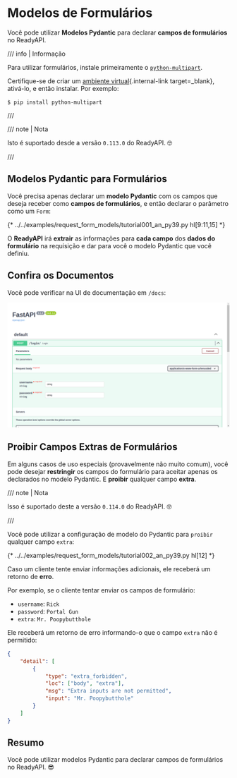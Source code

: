 # Modelos de Formulários

Você pode utilizar **Modelos Pydantic** para declarar **campos de formulários** no ReadyAPI.

/// info | Informação

Para utilizar formulários, instale primeiramente o <a href="https://github.com/Kludex/python-multipart" class="external-link" target="_blank">`python-multipart`</a>.

Certifique-se de criar um [ambiente virtual](../virtual-environments.md){.internal-link target=_blank}, ativá-lo, e então instalar. Por exemplo:

```console
$ pip install python-multipart
```

///

/// note | Nota

Isto é suportado desde a versão `0.113.0` do ReadyAPI. 🤓

///

## Modelos Pydantic para Formulários

Você precisa apenas declarar um **modelo Pydantic** com os campos que deseja receber como **campos de formulários**, e então declarar o parâmetro como um `Form`:

{* ../../examples/request_form_models/tutorial001_an_py39.py hl[9:11,15] *}

O **ReadyAPI** irá **extrair** as informações para **cada campo** dos **dados do formulário** na requisição e dar para você o modelo Pydantic que você definiu.

## Confira os Documentos

Você pode verificar na UI de documentação em `/docs`:

<div class="screenshot">
<img src="/img/tutorial/request-form-models/image01.png">
</div>

## Proibir Campos Extras de Formulários

Em alguns casos de uso especiais (provavelmente não muito comum), você pode desejar **restringir** os campos do formulário para aceitar apenas os declarados no modelo Pydantic. E **proibir** qualquer campo **extra**.

/// note | Nota

Isso é suportado deste a versão `0.114.0` do ReadyAPI. 🤓

///

Você pode utilizar a configuração de modelo do Pydantic para `proibir` qualquer campo `extra`:

{* ../../examples/request_form_models/tutorial002_an_py39.py hl[12] *}

Caso um cliente tente enviar informações adicionais, ele receberá um retorno de **erro**.

Por exemplo, se o cliente tentar enviar os campos de formulário:

* `username`: `Rick`
* `password`: `Portal Gun`
* `extra`: `Mr. Poopybutthole`

Ele receberá um retorno de erro informando-o que o campo `extra` não é permitido:

```json
{
    "detail": [
        {
            "type": "extra_forbidden",
            "loc": ["body", "extra"],
            "msg": "Extra inputs are not permitted",
            "input": "Mr. Poopybutthole"
        }
    ]
}
```

## Resumo

Você pode utilizar modelos Pydantic para declarar campos de formulários no ReadyAPI. 😎
